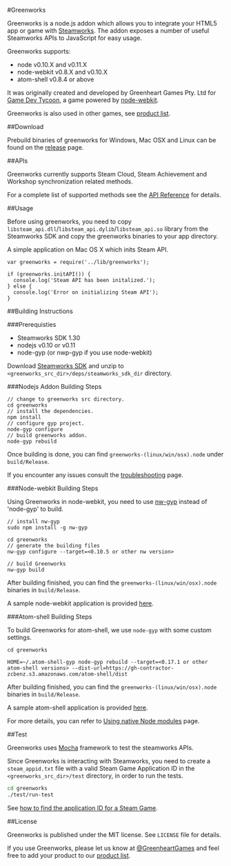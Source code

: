 #Greenworks

Greenworks is a node.js addon which allows you to integrate your HTML5 app or game with [Steamworks](http://www.steampowered.com/steamworks/).
The addon exposes a number of useful Steamworks APIs to JavaScript for easy usage.

Greenworks supports:

* node v0.10.X and v0.11.X
* node-webkit v0.8.X and v0.10.X
* atom-shell v0.8.4 or above

It was originally created and developed by Greenheart Games Pty. Ltd for [Game Dev Tycoon](http://www.greenheartgames.com/app/game-dev-tycoon/),
a game powered by [node-webkit](https://github.com/rogerwang/node-webkit).

Greenworks is also used in other games, see [product list](https://github.com/greenheartgames/greenworks/wiki/Apps-games-using-greenworks).

##Download

Prebuild binaries of greenworks for Windows, Mac OSX and Linux  can be found on
the [release](https://github.com/greenheartgames/greenworks/releases) page.

##APIs

Greenworks currently supports Steam Cloud, Steam Achievement and Workshop synchronization related methods.

For a complete list of supported methods see the [API Reference](https://github.com/greenheartgames/greenworks/wiki/API-Reference)
for details.

##Usage

Before using greenworks, you need to copy `libsteam_api.dll`/`libsteam_api.dylib`/`libsteam_api.so`
library from the Steamworks SDK and copy the greenworks binaries to your app directory.

A simple application on Mac OS X which inits Steam API.
```
var greenworks = require('../lib/greenworks');

if (greenworks.initAPI()) {
  console.log('Steam API has been initalized.');
} else {
  console.log('Error on initializing Steam API');
}
```

##Building Instructions

###Prerequisties

* Steamworks SDK 1.30
* nodejs v0.10 or v0.11
* node-gyp (or nwp-gyp if you use node-webkit)

Download [Steamworks SDK](https://partner.steamgames.com/) and unzip to `<greenworks_src_dir>/deps/steamworks_sdk_dir`
directory.

###Nodejs Addon Building Steps

```
// change to greenworks src directory.
cd greenworks
// install the dependencies.
npm install
// configure gyp project.
node-gyp configure
// build greenworks addon.
node-gyp rebuild
```

Once building is done, you can find `greenworks-(linux/win/osx).node` under
`build/Release`.

If you encounter any issues consult the
[troubleshooting](https://github.com/greenheartgames/greenworks/wiki/Troubleshooting) page.

###Node-webkit Building Steps

Using Greenworks in node-webkit, you need to use [nw-gyp](https://github.com/rogerwang/nw-gyp)
instead of 'node-gyp' to build.

```
// install nw-gyp
sudo npm install -g nw-gyp

cd greenworks
// generate the building files
nw-gyp configure --target=<0.10.5 or other nw version>

// build Greenworks
nw-gyp build
```

After building finished, you can find the `greenworks-(linux/win/osx).node` binaries in `build/Release`.

A sample node-webkit application is provided [here](https://github.com/greenheartgames/greenworks/tree/nan-compatible/samples/node-webkit).


###Atom-shell Building Steps

To build Greenworks for atom-shell, we use `node-gyp` with some custom settings.

```
cd greenworks

HOME=~/.atom-shell-gyp node-gyp rebuild --target=<0.17.1 or other atom-shell versions> --dist-url=https://gh-contractor-zcbenz.s3.amazonaws.com/atom-shell/dist
```

After building finished, you can find the `greenworks-(linux/win/osx).node` binaries in `build/Release`.

A sample atom-shell application is provided [here](https://github.com/greenheartgames/greenworks/tree/nan-compatible/samples/atom-shell).

For more details, you can refer to [Using native Node modules](https://github.com/atom/atom-shell/blob/master/docs/tutorial/using-native-node-modules.md) page.

##Test

Greenworks uses [Mocha](http://visionmedia.github.io/mocha/) framework to test the steamworks APIs.

Since Greenworks is interacting with Steamworks, you need to create a `steam_appid.txt` file with
a valid Steam Game Application ID in the `<greenworks_src_dir>/test` directory, in order to run the tests.

```bash
cd greenworks
./test/run-test
```

See [how to find the application ID for a Steam Game](https://support.steampowered.com/kb_article.php?ref=3729-WFJZ-4175).

##License

Greenworks is published under the MIT license. See `LICENSE` file for details.

If you use Greenworks, please let us know at [@GreenheartGames](https://twitter.com/GreenheartGames) and feel free to add your product to our  [product list](https://github.com/greenheartgames/greenworks/wiki/Apps-games-using-greenworks).
